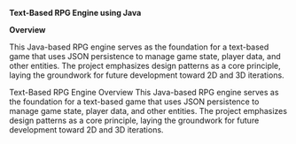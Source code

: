 **Text-Based RPG Engine using Java**

**Overview**

This Java-based RPG engine serves as the foundation for a text-based game that uses JSON persistence to manage game state, player data, and other entities. The project emphasizes design patterns as a core principle, laying the groundwork for future development toward 2D and 3D iterations.

Text-Based RPG Engine
Overview
This Java-based RPG engine serves as the foundation for a text-based game that uses JSON persistence to manage game state, player data, and other entities. The project emphasizes design patterns as a core principle, laying the groundwork for future development toward 2D and 3D iterations.
